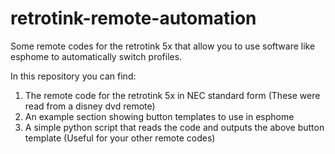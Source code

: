 # retrotink-remote-automation
Some remote codes for the retrotink 5x that allow you to use software like esphome to automatically switch profiles.

In this repository you can find:
1. The remote code for the retrotink 5x in NEC standard form (These were read from a disney dvd remote)
2. An example section showing button templates to use in esphome
3. A simple python script that reads the code and outputs the above button template (Useful for your other remote codes)
